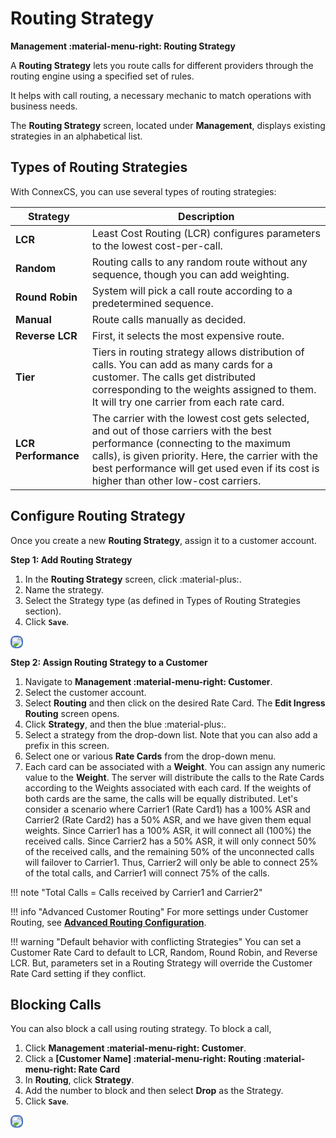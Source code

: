 # Routing Strategy

**Management :material-menu-right: Routing Strategy**

A **Routing Strategy** lets you route calls for different providers through the routing engine using a specified set of rules.

It helps with call routing, a necessary mechanic to match operations with business needs.

The **Routing Strategy** screen, located under **Management**, displays existing strategies in an alphabetical list.

## Types of Routing Strategies

With ConnexCS, you can use several types of routing strategies:

| Strategy  | Description|
|----------|-------------|
| **LCR** |    Least Cost Routing (LCR) configures parameters to the lowest cost-per-call. |
| **Random** |    Routing calls to any random route without any sequence, though you can add weighting. |
| **Round Robin** |    System will pick a call route according to a predetermined sequence. |
| **Manual** |    Route calls manually as decided.|
| **Reverse LCR** |   First, it selects the most expensive route. |
| **Tier** |    Tiers in routing strategy allows distribution of calls. You can add as many cards for a customer. The calls get distributed corresponding to the weights assigned to them. It will try one carrier from each rate card.|
|**LCR Performance**|  The carrier with the lowest cost gets selected, and out of those carriers with the best performance (connecting to the maximum calls), is given priority. Here, the carrier with the best performance will get used even if its cost is higher than other low-cost carriers.|

## Configure Routing Strategy

Once you create a new **Routing Strategy**, assign it to a customer account.

**Step 1: Add Routing Strategy**

1. In the **Routing Strategy** screen, click :material-plus:.
2. Name the strategy.
3. Select the Strategy type (as defined in Types of Routing Strategies section).
4. Click **`Save`**.

<img src= "/misc/img/weights.jpg" style="border: 2px solid #4472C4; border-radius: 8px;">

**Step 2: Assign Routing Strategy to a Customer**

1. Navigate to **Management :material-menu-right: Customer**.
2. Select the customer account.
3. Select **Routing** and then click on the desired Rate Card. The **Edit Ingress Routing** screen opens.
4. Click **Strategy**, and then the blue :material-plus:.
5. Select a strategy from the drop-down list. Note that you can also add a prefix in this screen.
6. Select one or various **Rate Cards** from the drop-down menu.
7. Each card can be associated with a **Weight**. You can assign any numeric value to the **Weight**. The server will distribute the calls to the Rate Cards according to the Weights associated with each card. If the weights of both cards are the same, the calls will be equally distributed. Let's consider a scenario where Carrier1 (Rate Card1) has a 100% ASR and Carrier2 (Rate Card2) has a 50% ASR, and we have given them equal weights. Since Carrier1 has a 100% ASR, it will connect all (100%) the received calls. Since Carrier2 has a 50% ASR, it will only connect 50% of the received calls, and the remaining 50% of the unconnected calls will failover to Carrier1. Thus, Carrier2 will only be able to connect 25% of the total calls, and Carrier1 will connect 75% of the calls.

!!! note "Total Calls = Calls received by Carrier1 and Carrier2"

!!! info "Advanced Customer Routing"
    For more settings under Customer Routing, see [**Advanced Routing Configuration**](https://staging--connexcs-docs.netlify.app/customer/routing/#advanced-routing-configuration).

!!! warning "Default behavior with conflicting Strategies"
    You can set a Customer Rate Card to default to LCR, Random, Round Robin, and Reverse LCR. But, parameters set in a Routing Strategy will override the Customer Rate Card setting if they conflict.

## Blocking Calls

You can also block a call using routing strategy. To block a call,

1. Click **Management :material-menu-right: Customer**.
2. Click a **[Customer Name] :material-menu-right: Routing :material-menu-right: Rate Card**
3. In **Routing**, click **Strategy**.
4. Add the number to block and then select **Drop** as the Strategy.
5. Click **`Save`**.

<img src= "misc/img/routing-drop.png" style="border: 2px solid #4472C4; border-radius: 8px;">
